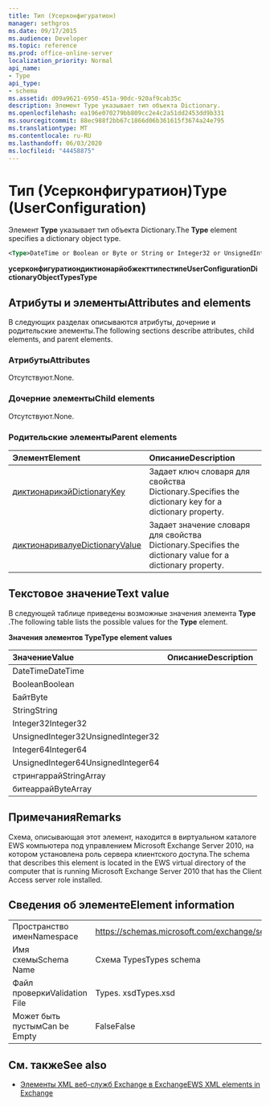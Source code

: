 ```yaml
---
title: Тип (Усерконфигуратион)
manager: sethgros
ms.date: 09/17/2015
ms.audience: Developer
ms.topic: reference
ms.prod: office-online-server
localization_priority: Normal
api_name:
- Type
api_type:
- schema
ms.assetid: d09a9621-6950-451a-90dc-920af9cab35c
description: Элемент Type указывает тип объекта Dictionary.
ms.openlocfilehash: ea196e070279bb809cc2e4c2a51dd2453dd9b331
ms.sourcegitcommit: 88ec988f2bb67c1866d06b361615f3674a24e795
ms.translationtype: MT
ms.contentlocale: ru-RU
ms.lasthandoff: 06/03/2020
ms.locfileid: "44458875"
---
```

# <a name="type-userconfiguration"></a><span data-ttu-id="21b04-103">Тип (Усерконфигуратион)</span><span class="sxs-lookup"><span data-stu-id="21b04-103">Type (UserConfiguration)</span></span>

<span data-ttu-id="21b04-104">Элемент **Type** указывает тип объекта Dictionary.</span><span class="sxs-lookup"><span data-stu-id="21b04-104">The **Type** element specifies a dictionary object type.</span></span> 
  
```xml
<Type>DateTime or Boolean or Byte or String or Integer32 or UnsignedInteger32 or Integer64 or UnsignedInteger64 or StringArray or ByteArray</Type> 
```

 <span data-ttu-id="21b04-105">**усерконфигуратиондиктионарйобжекттипестипе**</span><span class="sxs-lookup"><span data-stu-id="21b04-105">**UserConfigurationDictionaryObjectTypesType**</span></span>
## <a name="attributes-and-elements"></a><span data-ttu-id="21b04-106">Атрибуты и элементы</span><span class="sxs-lookup"><span data-stu-id="21b04-106">Attributes and elements</span></span>

<span data-ttu-id="21b04-107">В следующих разделах описываются атрибуты, дочерние и родительские элементы.</span><span class="sxs-lookup"><span data-stu-id="21b04-107">The following sections describe attributes, child elements, and parent elements.</span></span>
  
### <a name="attributes"></a><span data-ttu-id="21b04-108">Атрибуты</span><span class="sxs-lookup"><span data-stu-id="21b04-108">Attributes</span></span>

<span data-ttu-id="21b04-109">Отсутствуют.</span><span class="sxs-lookup"><span data-stu-id="21b04-109">None.</span></span>
  
### <a name="child-elements"></a><span data-ttu-id="21b04-110">Дочерние элементы</span><span class="sxs-lookup"><span data-stu-id="21b04-110">Child elements</span></span>

<span data-ttu-id="21b04-111">Отсутствуют.</span><span class="sxs-lookup"><span data-stu-id="21b04-111">None.</span></span>
  
### <a name="parent-elements"></a><span data-ttu-id="21b04-112">Родительские элементы</span><span class="sxs-lookup"><span data-stu-id="21b04-112">Parent elements</span></span>

|<span data-ttu-id="21b04-113">**Элемент**</span><span class="sxs-lookup"><span data-stu-id="21b04-113">**Element**</span></span>|<span data-ttu-id="21b04-114">**Описание**</span><span class="sxs-lookup"><span data-stu-id="21b04-114">**Description**</span></span>|
|:-----|:-----|
|[<span data-ttu-id="21b04-115">диктионарикэй</span><span class="sxs-lookup"><span data-stu-id="21b04-115">DictionaryKey</span></span>](dictionarykey.md) <br/> |<span data-ttu-id="21b04-116">Задает ключ словаря для свойства Dictionary.</span><span class="sxs-lookup"><span data-stu-id="21b04-116">Specifies the dictionary key for a dictionary property.</span></span>  <br/> |
|[<span data-ttu-id="21b04-117">диктионаривалуе</span><span class="sxs-lookup"><span data-stu-id="21b04-117">DictionaryValue</span></span>](dictionaryvalue.md) <br/> |<span data-ttu-id="21b04-118">Задает значение словаря для свойства Dictionary.</span><span class="sxs-lookup"><span data-stu-id="21b04-118">Specifies the dictionary value for a dictionary property.</span></span>  <br/> |
   
## <a name="text-value"></a><span data-ttu-id="21b04-119">Текстовое значение</span><span class="sxs-lookup"><span data-stu-id="21b04-119">Text value</span></span>

<span data-ttu-id="21b04-120">В следующей таблице приведены возможные значения элемента **Type** .</span><span class="sxs-lookup"><span data-stu-id="21b04-120">The following table lists the possible values for the **Type** element.</span></span> 
  
<span data-ttu-id="21b04-121">**Значения элементов Type**</span><span class="sxs-lookup"><span data-stu-id="21b04-121">**Type element values**</span></span>

|<span data-ttu-id="21b04-122">**Значение**</span><span class="sxs-lookup"><span data-stu-id="21b04-122">**Value**</span></span>|<span data-ttu-id="21b04-123">**Описание**</span><span class="sxs-lookup"><span data-stu-id="21b04-123">**Description**</span></span>|
|:-----|:-----|
|<span data-ttu-id="21b04-124">DateTime</span><span class="sxs-lookup"><span data-stu-id="21b04-124">DateTime</span></span>  <br/> ||
|<span data-ttu-id="21b04-125">Boolean</span><span class="sxs-lookup"><span data-stu-id="21b04-125">Boolean</span></span>  <br/> ||
|<span data-ttu-id="21b04-126">Байт</span><span class="sxs-lookup"><span data-stu-id="21b04-126">Byte</span></span>  <br/> ||
|<span data-ttu-id="21b04-127">String</span><span class="sxs-lookup"><span data-stu-id="21b04-127">String</span></span>  <br/> ||
|<span data-ttu-id="21b04-128">Integer32</span><span class="sxs-lookup"><span data-stu-id="21b04-128">Integer32</span></span>  <br/> ||
|<span data-ttu-id="21b04-129">UnsignedInteger32</span><span class="sxs-lookup"><span data-stu-id="21b04-129">UnsignedInteger32</span></span>  <br/> ||
|<span data-ttu-id="21b04-130">Integer64</span><span class="sxs-lookup"><span data-stu-id="21b04-130">Integer64</span></span>  <br/> ||
|<span data-ttu-id="21b04-131">UnsignedInteger64</span><span class="sxs-lookup"><span data-stu-id="21b04-131">UnsignedInteger64</span></span>  <br/> ||
|<span data-ttu-id="21b04-132">стрингаррай</span><span class="sxs-lookup"><span data-stu-id="21b04-132">StringArray</span></span>  <br/> ||
|<span data-ttu-id="21b04-133">битеаррай</span><span class="sxs-lookup"><span data-stu-id="21b04-133">ByteArray</span></span>  <br/> ||
   
## <a name="remarks"></a><span data-ttu-id="21b04-134">Примечания</span><span class="sxs-lookup"><span data-stu-id="21b04-134">Remarks</span></span>

<span data-ttu-id="21b04-135">Схема, описывающая этот элемент, находится в виртуальном каталоге EWS компьютера под управлением Microsoft Exchange Server 2010, на котором установлена роль сервера клиентского доступа.</span><span class="sxs-lookup"><span data-stu-id="21b04-135">The schema that describes this element is located in the EWS virtual directory of the computer that is running Microsoft Exchange Server 2010 that has the Client Access server role installed.</span></span>
  
## <a name="element-information"></a><span data-ttu-id="21b04-136">Сведения об элементе</span><span class="sxs-lookup"><span data-stu-id="21b04-136">Element information</span></span>

|||
|:-----|:-----|
|<span data-ttu-id="21b04-137">Пространство имен</span><span class="sxs-lookup"><span data-stu-id="21b04-137">Namespace</span></span>  <br/> |https://schemas.microsoft.com/exchange/services/2006/types  <br/> |
|<span data-ttu-id="21b04-138">Имя схемы</span><span class="sxs-lookup"><span data-stu-id="21b04-138">Schema Name</span></span>  <br/> |<span data-ttu-id="21b04-139">Схема Types</span><span class="sxs-lookup"><span data-stu-id="21b04-139">Types schema</span></span>  <br/> |
|<span data-ttu-id="21b04-140">Файл проверки</span><span class="sxs-lookup"><span data-stu-id="21b04-140">Validation File</span></span>  <br/> |<span data-ttu-id="21b04-141">Types. xsd</span><span class="sxs-lookup"><span data-stu-id="21b04-141">Types.xsd</span></span>  <br/> |
|<span data-ttu-id="21b04-142">Может быть пустым</span><span class="sxs-lookup"><span data-stu-id="21b04-142">Can be Empty</span></span>  <br/> |<span data-ttu-id="21b04-143">False</span><span class="sxs-lookup"><span data-stu-id="21b04-143">False</span></span>  <br/> |
   
## <a name="see-also"></a><span data-ttu-id="21b04-144">См. также</span><span class="sxs-lookup"><span data-stu-id="21b04-144">See also</span></span>



- [<span data-ttu-id="21b04-145">Элементы XML веб-служб Exchange в Exchange</span><span class="sxs-lookup"><span data-stu-id="21b04-145">EWS XML elements in Exchange</span></span>](ews-xml-elements-in-exchange.md)


